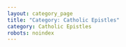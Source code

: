```yaml
---
layout: category_page
title: "Category: Catholic Epistles"
category: Catholic Epistles
robots: noindex
---
```

